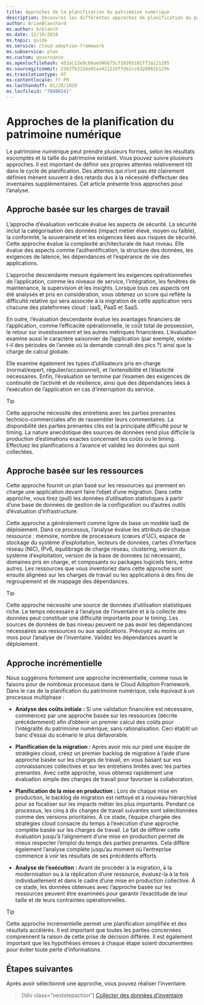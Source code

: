 ```yaml
---
title: Approches de la planification du patrimoine numérique
description: Découvrez les différentes approches de planification du patrimoine numérique.
author: BrianBlanchard
ms.author: brblanch
ms.date: 12/10/2018
ms.topic: guide
ms.service: cloud-adoption-framework
ms.subservice: plan
ms.custom: governance
ms.openlocfilehash: 453ac12e8c86aed46675c710395101ff3a121195
ms.sourcegitcommit: 2362fb3154a91aa421224ffdb2cc632d982b129b
ms.translationtype: HT
ms.contentlocale: fr-FR
ms.lasthandoff: 01/28/2020
ms.locfileid: "76806541"
---
```

# <a name="approaches-to-digital-estate-planning"></a>Approches de la planification du patrimoine numérique

Le patrimoine numérique peut prendre plusieurs formes, selon les résultats escomptés et la taille du patrimoine existant. Vous pouvez suivre plusieurs approches. Il est important de définir ses propres attentes relativement tôt dans le cycle de planification. Des attentes qui n’ont pas été clairement définies mènent souvent à des retards dus à la nécessité d’effectuer des inventaires supplémentaires. Cet article présente trois approches pour l’analyse.

## <a name="workload-driven-approach"></a>Approche basée sur les charges de travail

L’approche d’évaluation verticale évalue les aspects de sécurité. La sécurité inclut la catégorisation des données (impact métier élevé, moyen ou faible), la conformité, la souveraineté et les exigences liées aux risques de sécurité. Cette approche évalue la complexité architecturale de haut niveau. Elle évalue des aspects comme l’authentification, la structure des données, les exigences de latence, les dépendances et l’espérance de vie des applications.

L’approche descendante mesure également les exigences opérationnelles de l’application, comme les niveaux de service, l’intégration, les fenêtres de maintenance, la supervision et les insights. Lorsque tous ces aspects ont été analysés et pris en considération, vous obtenez un score qui reflète la difficulté relative qui sera associée à la migration de cette application vers chacune des plateformes cloud : IaaS, PaaS et SaaS.

En outre, l’évaluation descendante évalue les avantages financiers de l’application, comme l’efficacité opérationnelle, le coût total de possession, le retour sur investissement et les autres métriques financières. L’évaluation examine aussi le caractère saisonnier de l’application (par exemple, existe-t-il des périodes de l’année où la demande connaît des pics ?) ainsi que la charge de calcul globale.

Elle examine également les types d’utilisateurs pris en charge (normal/expert, régulier/occasionnel), et l’extensibilité et l’élasticité nécessaires. Enfin, l’évaluation se termine par l’examen des exigences de continuité de l’activité et de résilience, ainsi que des dépendances liées à l’exécution de l’application en cas d’interruption du service.

> [!TIP]
> Cette approche nécessite des entretiens avec les parties prenantes technico-commerciales afin de rassembler leurs commentaires. La disponibilité des parties prenantes clés est la principale difficulté pour le timing. La nature anecdotique des sources de données rend plus difficile la production d’estimations exactes concernant les coûts ou le timing. Effectuez les planifications à l’avance et validez les données qui sont collectées.

## <a name="asset-driven-approach"></a>Approche basée sur les ressources

Cette approche fournit un plan basé sur les ressources qui prennent en charge une application devant faire l’objet d’une migration. Dans cette approche, vous tirez (pull) les données d’utilisation statistiques à partir d’une base de données de gestion de la configuration ou d’autres outils d’évaluation d’infrastructure.

Cette approche a généralement comme ligne de base un modèle IaaS de déploiement. Dans ce processus, l’analyse évalue les attributs de chaque ressource : mémoire, nombre de processeurs (cœurs d’UC), espace de stockage du système d’exploitation, lecteurs de données, cartes d’interface réseau (NIC), IPv6, équilibrage de charge réseau, clustering, version du système d’exploitation, version de la base de données (si nécessaire), domaines pris en charge, et composants ou packages logiciels tiers, entre autres. Les ressources que vous inventoriez dans cette approche sont ensuite alignées sur les charges de travail ou les applications à des fins de regroupement et de mappage des dépendances.

> [!TIP]
> Cette approche nécessite une source de données d’utilisation statistiques riche. Le temps nécessaire à l’analyse de l’inventaire et à la collecte des données peut constituer une difficulté importante pour le timing. Les sources de données de bas niveau peuvent ne pas avoir les dépendances nécessaires aux ressources ou aux applications. Prévoyez au moins un mois pour l’analyse de l’inventaire. Validez les dépendances avant le déploiement.

## <a name="incremental-approach"></a>Approche incrémentielle

Nous suggérons fortement une approche incrémentielle, comme nous le faisons pour de nombreux processus dans le Cloud Adoption Framework. Dans le cas de la planification du patrimoine numérique, cela équivaut à un processus multiphase :

- **Analyse des coûts initiale :** Si une validation financière est nécessaire, commencez par une approche basée sur les ressources (décrite précédemment) afin d’obtenir un premier calcul des coûts pour l’intégralité du patrimoine numérique, sans rationalisation. Ceci établit un banc d’essai du scénario le plus défavorable.

- **Planification de la migration :** Après avoir mis sur pied une équipe de stratégies cloud, créez un premier backlog de migration à l’aide d’une approche basée sur les charges de travail, en vous basant sur vos connaissances collectives et sur les entretiens limités avec les parties prenantes. Avec cette approche, vous obtenez rapidement une évaluation simple des charges de travail pour favoriser la collaboration.

- **Planification de la mise en production :** Lors de chaque mise en production, le backlog de migration est nettoyé et à nouveau hiérarchisé pour se focaliser sur les impacts métier les plus importants. Pendant ce processus, les cinq à dix charges de travail suivantes sont sélectionnées comme des versions prioritaires. À ce stade, l’équipe chargée des stratégies cloud consacre du temps à l’exécution d’une approche complète basée sur les charges de travail. Le fait de différer cette évaluation jusqu’à l’alignement d’une mise en production permet de mieux respecter l’emploi du temps des parties prenantes. Cela diffère également l’analyse complète jusqu’au moment où l’entreprise commence à voir les résultats de ses précédents efforts.

- **Analyse de l’exécution :** Avant de procéder à la migration, à la modernisation ou à la réplication d’une ressource, évaluez-la à la fois individuellement et dans le cadre d’une mise en production collective. À ce stade, les données obtenues avec l’approche basée sur les ressources peuvent être examinées pour garantir l’exactitude de leur taille et de leurs contraintes opérationnelles.

> [!TIP]
> Cette approche incrémentielle permet une planification simplifiée et des résultats accélérés. Il est important que toutes les parties concernées comprennent la raison de cette prise de décision différée. Il est également important que les hypothèses émises à chaque étape soient documentées pour éviter toute perte d’informations.

## <a name="next-steps"></a>Étapes suivantes

Après avoir sélectionné une approche, vous pouvez réaliser l’inventaire.

> [!div class="nextstepaction"]
> [Collecter des données d’inventaire](./inventory.md)
